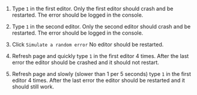 1. Type `1` in the first editor. Only the first editor should crash and be restarted. The error should be logged in the console.

1. Type `1` in the second editor. Only the second editor should crash and be restarted. The error should be logged in the console.

1. Click `Simulate a random error` No editor should be restarted.

1. Refresh page and quickly type `1` in the first editor 4 times. After the last error the editor should be crashed and it should not restart.

1. Refresh page and slowly (slower than 1 per 5 seconds) type `1` in the first editor 4 times. After the last error the editor should be restarted and it should still work.
